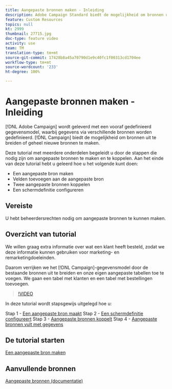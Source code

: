 ```yaml
---
title: Aangepaste bronnen maken - Inleiding
description: Adobe Campaign Standard biedt de mogelijkheid om bronnen uit te breiden of geheel nieuwe bronnen te maken. Deze tutorial met meerdere onderdelen begeleidt u door de stappen die nodig zijn om aangepaste bronnen te maken en te koppelen.
feature: Custom Resources
topics: null
kt: 2999
thumbnail: 27715.jpg
doc-type: feature video
activity: use
team: TM
translation-type: tm+mt
source-git-commit: 17428b8a45a70790d1e9c40fc1f00313cd1704ee
workflow-type: tm+mt
source-wordcount: '233'
ht-degree: 100%

---
```



# Aangepaste bronnen maken - Inleiding

[!DNL Adobe Campaign] wordt geleverd met een vooraf gedefinieerd gegevensmodel, waarbij gegevens via verschillende bronnen worden gedefinieerd. [!DNL Campaign] biedt de mogelijkheid om bronnen uit te breiden of geheel nieuwe bronnen te maken.

Deze tutorial met meerdere onderdelen begeleidt u door de stappen die nodig zijn om aangepaste bronnen te maken en te koppelen. Aan het einde van deze tutorial hebt u geleerd hoe u het volgende kunt doen:

* Een aangepaste bron maken
* Velden toevoegen aan de aangepaste bron
* Twee aangepaste bronnen koppelen
* Een schermdefinitie configureren

## Vereiste

U hebt beheerdersrechten nodig om aangepaste bronnen te kunnen maken.

## Overzicht van tutorial

We willen graag extra informatie over wat een klant heeft besteld, zodat we deze informatie kunnen gebruiken voor marketing- en remarketingdoeleinden.

Daarom verrijken we het [!DNL Campaign]-gegevensmodel door de bestaande bronnen uit te breiden en onze eigen aangepaste tabellen toe te voegen. We gaan een tabel met klanten en een tabel met bestellingen toevoegen.

>[!VIDEO](https://video.tv.adobe.com/v/27715?quality=9)

In deze tutorial wordt stapsgewijs uitgelegd hoe u:

Stap 1 - [Een aangepaste bron maakt](./creating-a-custom-resource.md)
Stap 2 - [Een schermdefinitie configureert](./configuring-a-screen-definition-for-a-custom-resource.md)
Stap 3 - [Aangepaste bronnen koppelt](./linking-custom-resources.md)
Stap 4 - [Aangepaste bronnen vult met gegevens](./populate-custom-resources-with-data.md)

## De tutorial starten

[Een aangepaste bron maken](./creating-a-custom-resource.md)

## Aanvullende bronnen

[Aangepaste bronnen (documentatie)](https://experienceleague.adobe.com/docs/campaign-standard/using/working-with-apis/global-concepts/custom-resources.html?lang=nl)
